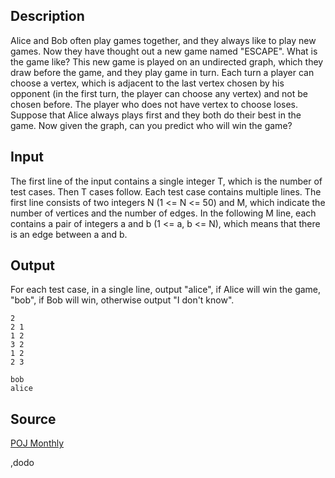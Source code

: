 <h2>Description</h2><p>Alice and Bob often play games together, and they always like to play new games. Now they have thought out a new game named "ESCAPE". What is the game like? This new game is played on an undirected graph, which they draw before the game, and they play game in turn. Each turn a player can choose a vertex, which is adjacent to the last vertex chosen by his opponent (in the first turn, the player can choose any vertex) and not be chosen before. The player who does not have vertex to choose loses. Suppose that Alice always plays first and they both do their best in the game. Now given the graph, can you predict who will win the game?</p><h2>Input</h2><p>The first line of the input contains a single integer T, which is the number of test cases. Then T cases follow. Each test case contains multiple lines. The first line consists of two integers N (1 &lt;= N &lt;= 50) and M, which indicate the number of vertices and the number of edges. In the following M line, each contains a pair of integers a and b (1 &lt;= a, b &lt;= N), which means that there is an edge between a and b.</p><h2>Output</h2><p>For each test case, in a single line, output "alice", if Alice will win the game, "bob", if Bob will win, otherwise output "I don't know".</p><pre><code class="language-input1">2
2 1
1 2
3 2
1 2
2 3
</code></pre><pre><code class="language-output1">bob
alice
</code></pre><h2>Source</h2><a href="searchproblem?field=source&amp;key=POJ+Monthly">POJ Monthly</a><p>,dodo</p>